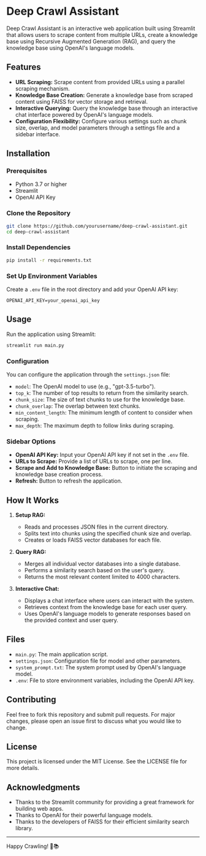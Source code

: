 # Deep Crawl Assistant

Deep Crawl Assistant is an interactive web application built using Streamlit that allows users to scrape content from multiple URLs, create a knowledge base using Recursive Augmented Generation (RAG), and query the knowledge base using OpenAI's language models. 

## Features

- **URL Scraping:** Scrape content from provided URLs using a parallel scraping mechanism.
- **Knowledge Base Creation:** Generate a knowledge base from scraped content using FAISS for vector storage and retrieval.
- **Interactive Querying:** Query the knowledge base through an interactive chat interface powered by OpenAI's language models.
- **Configuration Flexibility:** Configure various settings such as chunk size, overlap, and model parameters through a settings file and a sidebar interface.

## Installation

### Prerequisites

- Python 3.7 or higher
- Streamlit
- OpenAI API Key

### Clone the Repository

```sh
git clone https://github.com/yourusername/deep-crawl-assistant.git
cd deep-crawl-assistant
```

### Install Dependencies

```sh
pip install -r requirements.txt
```

### Set Up Environment Variables

Create a `.env` file in the root directory and add your OpenAI API key:

```env
OPENAI_API_KEY=your_openai_api_key
```

## Usage

Run the application using Streamlit:

```sh
streamlit run main.py
```

### Configuration

You can configure the application through the `settings.json` file:

- `model`: The OpenAI model to use (e.g., "gpt-3.5-turbo").
- `top_k`: The number of top results to return from the similarity search.
- `chunk_size`: The size of text chunks to use for the knowledge base.
- `chunk_overlap`: The overlap between text chunks.
- `min_content_length`: The minimum length of content to consider when scraping.
- `max_depth`: The maximum depth to follow links during scraping.

### Sidebar Options

- **OpenAI API Key:** Input your OpenAI API key if not set in the `.env` file.
- **URLs to Scrape:** Provide a list of URLs to scrape, one per line.
- **Scrape and Add to Knowledge Base:** Button to initiate the scraping and knowledge base creation process.
- **Refresh:** Button to refresh the application.

## How It Works

1. **Setup RAG:**
   - Reads and processes JSON files in the current directory.
   - Splits text into chunks using the specified chunk size and overlap.
   - Creates or loads FAISS vector databases for each file.
   
2. **Query RAG:**
   - Merges all individual vector databases into a single database.
   - Performs a similarity search based on the user's query.
   - Returns the most relevant content limited to 4000 characters.

3. **Interactive Chat:**
   - Displays a chat interface where users can interact with the system.
   - Retrieves context from the knowledge base for each user query.
   - Uses OpenAI's language models to generate responses based on the provided context and user query.

## Files

- `main.py`: The main application script.
- `settings.json`: Configuration file for model and other parameters.
- `system_prompt.txt`: The system prompt used by OpenAI's language model.
- `.env`: File to store environment variables, including the OpenAI API key.

## Contributing

Feel free to fork this repository and submit pull requests. For major changes, please open an issue first to discuss what you would like to change.

## License

This project is licensed under the MIT License. See the LICENSE file for more details.

## Acknowledgments

- Thanks to the Streamlit community for providing a great framework for building web apps.
- Thanks to OpenAI for their powerful language models.
- Thanks to the developers of FAISS for their efficient similarity search library.

---

Happy Crawling! 🤖📚
